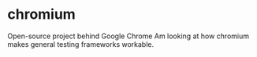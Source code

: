 chromium
========

Open-source project behind Google Chrome
Am looking at how chromium makes general testing frameworks workable.

